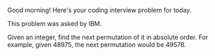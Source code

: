 Good morning! Here's your coding interview problem for today.

This problem was asked by IBM.

Given an integer, find the next permutation of it in absolute order. For example, given 48975, the next permutation would be 49578.
